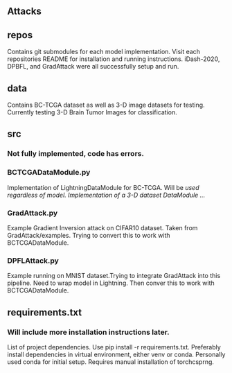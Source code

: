 ##  Attacks


## repos
Contains git submodules for each model implementation.
Visit each repositories README for installation and running instructions.
iDash-2020, DPBFL, and GradAttack were all successfully setup and run.

## data
Contains BC-TCGA dataset as well as 3-D image datasets for testing.
Currently testing 3-D Brain Tumor Images for classification.


## src
### Not fully implemented, code has errors.
### BCTCGADataModule.py
Implementation of LightningDataModule for BC-TCGA. Will be _used regardless of model.
Implementation of a 3-D dataset DataModule ..._

### GradAttack.py
Example Gradient Inversion attack on CIFAR10 dataset. Taken from GradAttack/examples. 
Trying to convert this to work with BCTCGADataModule.

### DPFLAttack.py
Example running on MNIST dataset.Trying to integrate GradAttack into this pipeline. Need to wrap model in Lightning.
Then conver this to work with BCTCGADataModule.


## requirements.txt
### Will include more installation instructions later.
List of project dependencies. Use pip install -r requirements.txt.
Preferably install dependencies in virtual environment, either venv or conda.
Personally used conda for initial setup. Requires manual installation of torchcsprng.




